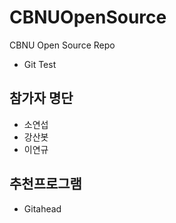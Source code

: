 # CBNUOpenSource
CBNU Open Source Repo
* Git Test

## 참가자 명단	
* 소연섭
* 강산봇  
* 이연규

## 추천프로그램
* Gitahead
